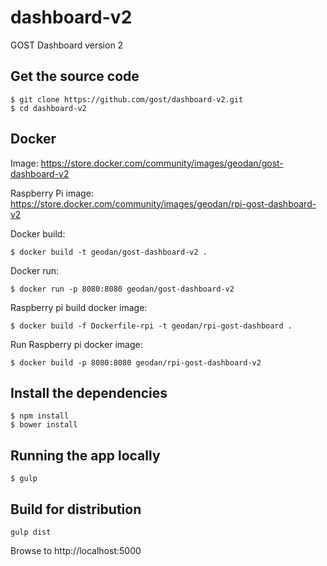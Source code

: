 # dashboard-v2
GOST Dashboard version 2

## Get the source code
```
$ git clone https://github.com/gost/dashboard-v2.git
$ cd dashboard-v2
```

## Docker

Image: https://store.docker.com/community/images/geodan/gost-dashboard-v2

Raspberry Pi image: https://store.docker.com/community/images/geodan/rpi-gost-dashboard-v2

Docker build:

```
$ docker build -t geodan/gost-dashboard-v2 .
```

Docker run:

```
$ docker run -p 8080:8080 geodan/gost-dashboard-v2
```

Raspberry pi build docker image:

```
$ docker build -f Dockerfile-rpi -t geodan/rpi-gost-dashboard .
```

Run Raspberry pi docker image:

```
$ docker build -p 8080:8080 geodan/rpi-gost-dashboard-v2
```

## Install the dependencies
```
$ npm install
$ bower install
```

## Running the app locally
```
$ gulp
```

## Build for distribution
```
gulp dist
```

Browse to http://localhost:5000